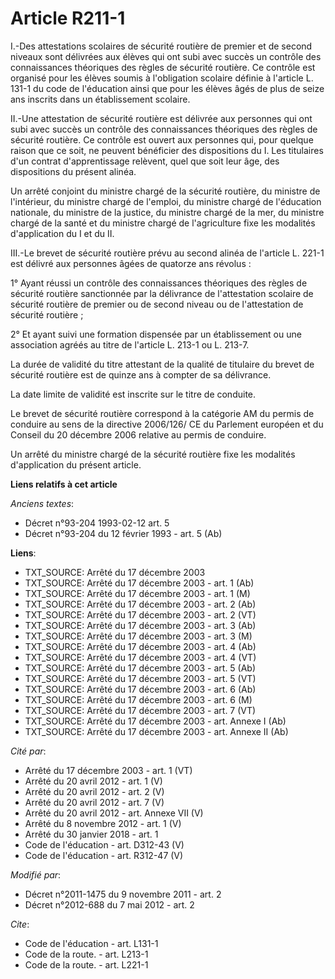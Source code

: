 # Article R211-1

I.-Des attestations scolaires de sécurité routière de premier et de second niveaux sont délivrées aux élèves qui ont subi
avec succès un contrôle des connaissances théoriques des règles de sécurité routière. Ce contrôle est organisé pour les
élèves soumis à l'obligation scolaire définie à l'article L. 131-1 du code de l'éducation ainsi que pour les élèves âgés de
plus de seize ans inscrits dans un établissement scolaire. 

II.-Une attestation de sécurité routière est délivrée aux personnes qui ont subi avec succès un contrôle des connaissances
théoriques des règles de sécurité routière. Ce contrôle est ouvert aux personnes qui, pour quelque raison que ce soit, ne
peuvent bénéficier des dispositions du I. Les titulaires d'un contrat d'apprentissage relèvent, quel que soit leur âge, des
dispositions du présent alinéa. 

Un arrêté conjoint du ministre chargé de la sécurité routière, du ministre de l'intérieur, du ministre chargé de l'emploi, du
ministre chargé de l'éducation nationale, du ministre de la justice, du ministre chargé de la mer, du ministre chargé de la
santé et du ministre chargé de l'agriculture fixe les modalités d'application du I et du II. 

III.-Le brevet de sécurité routière prévu au second alinéa de l'article L. 221-1 est délivré aux personnes âgées de quatorze
ans révolus : 

1° Ayant réussi un contrôle des connaissances théoriques des règles de sécurité routière sanctionnée par la délivrance de
l'attestation scolaire de sécurité routière de premier ou de second niveau ou de l'attestation de sécurité routière ; 

2° Et ayant suivi une formation dispensée par un établissement ou une association agréés au titre de l'article L. 213-1 ou L.
213-7. 

La durée de validité du titre attestant de la qualité de titulaire du brevet de sécurité routière est de quinze ans à compter
de sa délivrance. 

La date limite de validité est inscrite sur le titre de conduite. 

Le brevet de sécurité routière correspond à la catégorie AM du permis de conduire au sens de la directive 2006/126/ CE du
Parlement européen et du Conseil du 20 décembre 2006 relative au permis de conduire. 

Un arrêté du ministre chargé de la sécurité routière fixe les modalités d'application du présent article.

**Liens relatifs à cet article**

_Anciens textes_:

  - Décret n°93-204 1993-02-12 art. 5
  - Décret n°93-204 du 12 février 1993 - art. 5 (Ab)

**Liens**:

  - TXT_SOURCE: Arrêté du 17 décembre 2003
  - TXT_SOURCE: Arrêté du 17 décembre 2003 - art. 1 (Ab)
  - TXT_SOURCE: Arrêté du 17 décembre 2003 - art. 1 (M)
  - TXT_SOURCE: Arrêté du 17 décembre 2003 - art. 2 (Ab)
  - TXT_SOURCE: Arrêté du 17 décembre 2003 - art. 2 (VT)
  - TXT_SOURCE: Arrêté du 17 décembre 2003 - art. 3 (Ab)
  - TXT_SOURCE: Arrêté du 17 décembre 2003 - art. 3 (M)
  - TXT_SOURCE: Arrêté du 17 décembre 2003 - art. 4 (Ab)
  - TXT_SOURCE: Arrêté du 17 décembre 2003 - art. 4 (VT)
  - TXT_SOURCE: Arrêté du 17 décembre 2003 - art. 5 (Ab)
  - TXT_SOURCE: Arrêté du 17 décembre 2003 - art. 5 (VT)
  - TXT_SOURCE: Arrêté du 17 décembre 2003 - art. 6 (Ab)
  - TXT_SOURCE: Arrêté du 17 décembre 2003 - art. 6 (M)
  - TXT_SOURCE: Arrêté du 17 décembre 2003 - art. 7 (VT)
  - TXT_SOURCE: Arrêté du 17 décembre 2003 - art. Annexe I (Ab)
  - TXT_SOURCE: Arrêté du 17 décembre 2003 - art. Annexe II (Ab)

_Cité par_:

  - Arrêté du 17 décembre 2003 - art. 1 (VT)
  - Arrêté du 20 avril 2012 - art. 1 (V)
  - Arrêté du 20 avril 2012 - art. 2 (V)
  - Arrêté du 20 avril 2012 - art. 7 (V)
  - Arrêté du 20 avril 2012 - art. Annexe VII (V)
  - Arrêté du 8 novembre 2012 - art. 1 (V)
  - Arrêté du 30 janvier 2018 - art. 1
  - Code de l'éducation - art. D312-43 (V)
  - Code de l'éducation - art. R312-47 (V)

_Modifié par_:

  - Décret n°2011-1475 du 9 novembre 2011 - art. 2
  - Décret n°2012-688 du 7 mai 2012 - art. 2

_Cite_:

  - Code de l'éducation - art. L131-1
  - Code de la route. - art. L213-1
  - Code de la route. - art. L221-1
